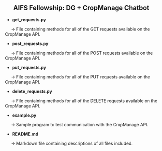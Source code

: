 <h2 style="text-align: center;">AIFS Fellowship: DG + CropManage Chatbot</h2>

- <b>get_requests.py</b>
<p>&nbsp;&nbsp;&nbsp;&nbsp;&nbsp;-> File containing methods for all of the GET requests available on the CropManage API.

- <b>post_requests.py</b>
<p>&nbsp;&nbsp;&nbsp;&nbsp;&nbsp;-> File containing methods for all of the POST requests available on the CropManage API.

- <b>put_requests.py</b>
<p>&nbsp;&nbsp;&nbsp;&nbsp;&nbsp;-> File containing methods for all of the PUT requests available on the CropManage API.

- <b>delete_requests.py</b>
<p>&nbsp;&nbsp;&nbsp;&nbsp;&nbsp;-> File containing methods for all of the DELETE requests available on the CropManage API.

- <b>example.py</b>
<p>&nbsp;&nbsp;&nbsp;&nbsp;&nbsp;-> Sample program to test communication with the CropManage API.

- <b>README.md</b>
<p>&nbsp;&nbsp;&nbsp;&nbsp;&nbsp;-> Markdown file containing descriptions of all files included.</p>